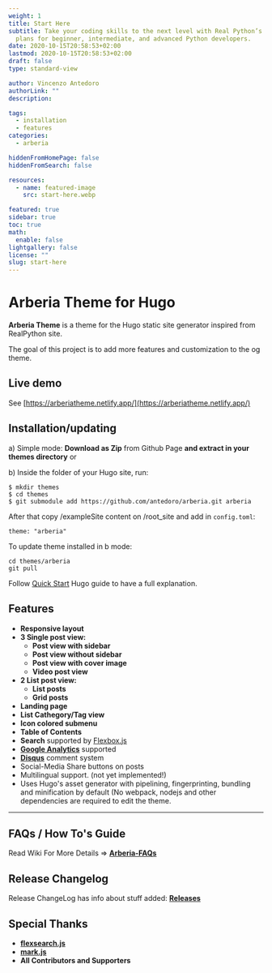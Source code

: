 ```yaml
---
weight: 1
title: Start Here
subtitle: Take your coding skills to the next level with Real Python’s accelerated study
  plans for beginner, intermediate, and advanced Python developers.
date: 2020-10-15T20:58:53+02:00
lastmod: 2020-10-15T20:58:53+02:00
draft: false
type: standard-view

author: Vincenzo Antedoro
authorLink: ""
description: 

tags:
  - installation
  - features
categories:
  - arberia

hiddenFromHomePage: false
hiddenFromSearch: false

resources:
  - name: featured-image
    src: start-here.webp

featured: true
sidebar: true
toc: true
math:
  enable: false
lightgallery: false
license: ""
slug: start-here
---
```

# Arberia Theme for Hugo

**Arberia Theme** is a theme for the Hugo static site generator inspired from RealPython site.

<!-- ![Arberia Theme Screenshot](https://github.com/antedoro/arberia/blob/master/static/img/screenshot.png) -->

The goal of this project is to add more features and customization to the og theme.

## Live demo

See [https://arberiatheme.netlify.app/](https://arberiatheme.netlify.app/)

## Installation/updating

a) Simple mode: **Download as Zip** from Github Page **and extract in your themes directory** or

b) Inside the folder of your Hugo site, run:

    $ mkdir themes
    $ cd themes
    $ git submodule add https://github.com/antedoro/arberia.git arberia
    

After that copy /exampleSite content on /root_site and add in `config.toml`:

`theme: "arberia"`

    
To update theme installed in b mode:

    cd themes/arberia
    git pull

Follow [Quick Start](https://gohugo.io/getting-started/quick-start/) Hugo guide to have a full explanation.
    

## Features

- **Responsive layout**
- **3 Single post view:**
  - **Post view with sidebar**
  - **Post view without sidebar**
  - **Post view with cover image**
  - **Video post view**
- **2 List post view:**
  - **List posts**
  - **Grid posts**
- **Landing page**
- **List Cathegory/Tag view**
- **Icon colored submenu**
- **Table of Contents**
- **Search** supported by [Flexbox.js](flexbox.js)
- **[Google Analytics](https://analytics.google.com/analytics)** supported
- **[Disqus](https://disqus.com)** comment system
- Social-Media Share buttons on posts
- Multilingual support. (not yet implemented!)
- Uses Hugo's asset generator with pipelining, fingerprinting, bundling and minification by default (No webpack, nodejs and other dependencies are required to edit the theme.

---
## FAQs / How To's Guide

Read Wiki For More Details => **[Arberia-FAQs]()**

## Release Changelog

Release ChangeLog has info about stuff added: **[Releases](https://github.com/antedoro/arberia/releases)**

## Special Thanks

- [**flexsearch.js**](https://github.com/nextapps-de/flexsearch)
- [**mark.js**](https://github.com/julmot/mark.js)
- **All Contributors and Supporters**
